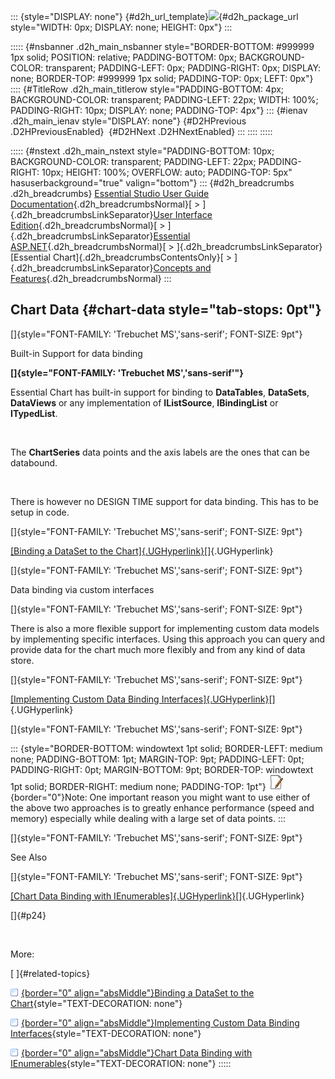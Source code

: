 ::: {style="DISPLAY: none"}
[](ms-xhelp:///?Id=d2h_url_template){#d2h_url_template}![](!package_url!){#d2h_package_url style="WIDTH: 0px; DISPLAY: none; HEIGHT: 0px"}
:::

::::: {#nsbanner .d2h_main_nsbanner style="BORDER-BOTTOM: #999999 1px solid; POSITION: relative; PADDING-BOTTOM: 0px; BACKGROUND-COLOR: transparent; PADDING-LEFT: 0px; PADDING-RIGHT: 0px; DISPLAY: none; BORDER-TOP: #999999 1px solid; PADDING-TOP: 0px; LEFT: 0px"}
:::: {#TitleRow .d2h_main_titlerow style="PADDING-BOTTOM: 4px; BACKGROUND-COLOR: transparent; PADDING-LEFT: 22px; WIDTH: 100%; PADDING-RIGHT: 10px; DISPLAY: none; PADDING-TOP: 4px"}
::: {#ienav .d2h_main_ienav style="DISPLAY: none"}
[](ms-xhelp:///?Id=6b19608e-d210-4c7e-a865-9bd8ab1fb79c){#D2HPrevious .D2HPreviousEnabled}  [](ms-xhelp:///?Id=640bf1a5-67df-4142-9f35-7414c2e9e80a){#D2HNext .D2HNextEnabled}
:::
::::
:::::

::::: {#nstext .d2h_main_nstext style="PADDING-BOTTOM: 10px; BACKGROUND-COLOR: transparent; PADDING-LEFT: 22px; PADDING-RIGHT: 10px; HEIGHT: 100%; OVERFLOW: auto; PADDING-TOP: 5px" hasuserbackground="true" valign="bottom"}
::: {#d2h_breadcrumbs .d2h_breadcrumbs}
[Essential Studio User Guide Documentation](ms-xhelp:///?Id=12457748-09e3-4d74-a240-8e049cedf030){.d2h_breadcrumbsNormal}[ \> ]{.d2h_breadcrumbsLinkSeparator}[User Interface Edition](ms-xhelp:///?Id=c29296b7-531c-413b-a0ec-488ca1f7f669){.d2h_breadcrumbsNormal}[ \> ]{.d2h_breadcrumbsLinkSeparator}[Essential ASP.NET](ms-xhelp:///?Id=25c35330-c127-4dad-9a92-ed79dc7261a6){.d2h_breadcrumbsNormal}[ \> ]{.d2h_breadcrumbsLinkSeparator}[Essential Chart]{.d2h_breadcrumbsContentsOnly}[ \> ]{.d2h_breadcrumbsLinkSeparator}[Concepts and Features](ms-xhelp:///?Id=100687ce-82f2-4424-9d16-0949ea76cf15){.d2h_breadcrumbsNormal}
:::

## Chart Data {#chart-data style="tab-stops: 0pt"}

[]{style="FONT-FAMILY: 'Trebuchet MS','sans-serif'; FONT-SIZE: 9pt"} 

Built-in Support for data binding

**[]{style="FONT-FAMILY: 'Trebuchet MS','sans-serif'"}** 

Essential Chart has built-in support for binding to **DataTables**, **DataSets**, **DataViews** or any implementation of **IListSource**, **IBindingList** or **ITypedList**.

 

The **ChartSeries** data points and the axis labels are the ones that can be databound.

 

There is however no DESIGN TIME support for data binding. This has to be setup in code.

[]{style="FONT-FAMILY: 'Trebuchet MS','sans-serif'; FONT-SIZE: 9pt"} 

[[Binding a DataSet to the Chart]{.UGHyperlink}](ms-xhelp:///?Id=82e2d919-7100-40ac-9703-c0a786f2cc9b)[]{.UGHyperlink}

[]{style="FONT-FAMILY: 'Trebuchet MS','sans-serif'; FONT-SIZE: 9pt"} 

Data binding via custom interfaces

[]{style="FONT-FAMILY: 'Trebuchet MS','sans-serif'; FONT-SIZE: 9pt"} 

There is also a more flexible support for implementing custom data models by implementing specific interfaces. Using this approach you can query and provide data for the chart much more flexibly and from any kind of data store.

[]{style="FONT-FAMILY: 'Trebuchet MS','sans-serif'; FONT-SIZE: 9pt"} 

[[Implementing Custom Data Binding Interfaces]{.UGHyperlink}](ms-xhelp:///?Id=d834657a-72d4-4708-ba64-765b92f7c9ea)[]{.UGHyperlink}

[]{style="FONT-FAMILY: 'Trebuchet MS','sans-serif'; FONT-SIZE: 9pt"} 

::: {style="BORDER-BOTTOM: windowtext 1pt solid; BORDER-LEFT: medium none; PADDING-BOTTOM: 1pt; MARGIN-TOP: 9pt; PADDING-LEFT: 0pt; PADDING-RIGHT: 0pt; MARGIN-BOTTOM: 9pt; BORDER-TOP: windowtext 1pt solid; BORDER-RIGHT: medium none; PADDING-TOP: 1pt"}
![](ImagesExt/image64_1.jpg){border="0"}Note: One important reason you might want to use either of the above two approaches is to greatly enhance performance (speed and memory) especially while dealing with a large set of data points.
:::

[]{style="FONT-FAMILY: 'Trebuchet MS','sans-serif'; FONT-SIZE: 9pt"} 

See Also

[]{style="FONT-FAMILY: 'Trebuchet MS','sans-serif'; FONT-SIZE: 9pt"} 

[[Chart Data Binding with IEnumerables]{.UGHyperlink}](ms-xhelp:///?Id=d834657a-72d4-4708-ba64-765b92f7c9ea)[]{.UGHyperlink}

[]{#p24} 

 

More:

[ ]{#related-topics}

[![](button.gif){border="0" align="absMiddle"}Binding a DataSet to the Chart](ms-xhelp:///?Id=640bf1a5-67df-4142-9f35-7414c2e9e80a){style="TEXT-DECORATION: none"}

[![](button.gif){border="0" align="absMiddle"}Implementing Custom Data Binding Interfaces](ms-xhelp:///?Id=73f356d4-d8be-4e13-928c-ae497c32cf63){style="TEXT-DECORATION: none"}

[![](button.gif){border="0" align="absMiddle"}Chart Data Binding with IEnumerables](ms-xhelp:///?Id=b7c75e1c-51e9-4ac7-b2aa-809bf1fadebd){style="TEXT-DECORATION: none"}
:::::
